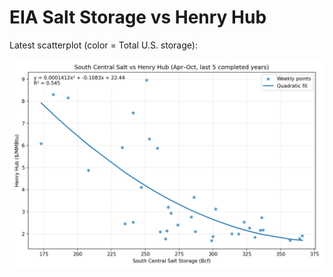 # EIA Salt Storage vs Henry Hub

Latest scatterplot (color = Total U.S. storage):

![Salt vs Henry Hub](plots/salt_vs_henryhub.png)

